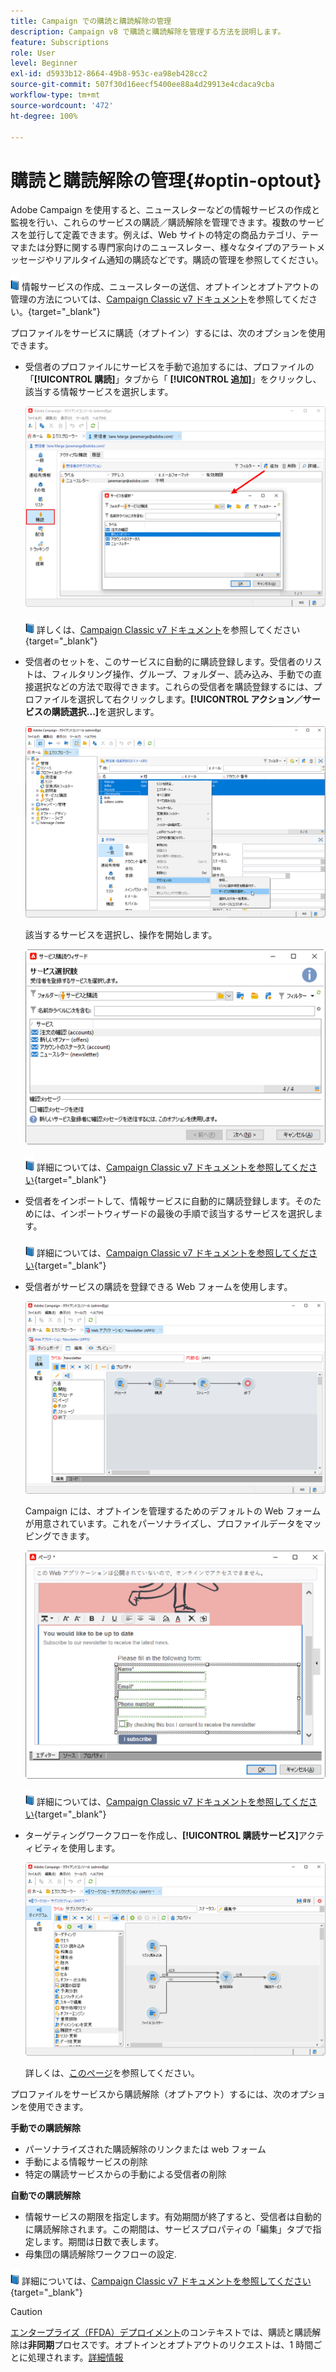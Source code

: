 ```yaml
---
title: Campaign での購読と購読解除の管理
description: Campaign v8 で購読と購読解除を管理する方法を説明します。
feature: Subscriptions
role: User
level: Beginner
exl-id: d5933b12-8664-49b8-953c-ea98eb428cc2
source-git-commit: 507f30d16eecf5400ee88a4d29913e4cdaca9cba
workflow-type: tm+mt
source-wordcount: '472'
ht-degree: 100%

---
```


# 購読と購読解除の管理{#optin-optout}

Adobe Campaign を使用すると、ニュースレターなどの情報サービスの作成と監視を行い、これらのサービスの購読／購読解除を管理できます。複数のサービスを並行して定義できます。例えば、Web サイトの特定の商品カテゴリ、テーマまたは分野に関する専門家向けのニュースレター、様々なタイプのアラートメッセージやリアルタイム通知の購読などです。購読の管理を参照してください。

![](../assets/do-not-localize/book.png) 情報サービスの作成、ニュースレターの送信、オプトインとオプトアウトの管理の方法については、[Campaign Classic v7 ドキュメント](https://experienceleague.adobe.com/docs/campaign-classic/using/sending-messages/subscriptions-and-referrals/managing-subscriptions.html?lang=ja)を参照してください。{target="_blank"}

プロファイルをサービスに購読（オプトイン）するには、次のオプションを使用できます。

* 受信者のプロファイルにサービスを手動で追加するには、プロファイルの「**[!UICONTROL 購読]**」タブから「 **[!UICONTROL 追加]**」をクリックし、該当する情報サービスを選択します。

   ![](assets/subscribe-to-a-service.png)

   ![](../assets/do-not-localize/book.png) 詳しくは、[Campaign Classic v7 ドキュメント](https://experienceleague.adobe.com/docs/campaign-classic/using/getting-started/profile-management/editing-a-profile.html?lang=ja#deliveries-tab)を参照してください{target="_blank"}

* 受信者のセットを、このサービスに自動的に購読登録します。受信者のリストは、フィルタリング操作、グループ、フォルダー、読み込み、手動での直接選択などの方法で取得できます。これらの受信者を購読登録するには、プロファイルを選択して右クリックします。**[!UICONTROL アクション／サービスの購読選択...]**&#x200B;を選択します。

   ![](assets/subscribe-selection.png)

   該当するサービスを選択し、操作を開始します。

   ![](assets/subscribe-confirm.png)

   ![](../assets/do-not-localize/book.png) 詳細については、[Campaign Classic v7 ドキュメントを参照してください](https://experienceleague.adobe.com/docs/campaign-classic/using/getting-started/profile-management/editing-a-profile.html?lang=ja#deliveries-tab){target="_blank"}


* 受信者をインポートして、情報サービスに自動的に購読登録します。そのためには、インポートウィザードの最後の手順で該当するサービスを選択します。

   ![](../assets/do-not-localize/book.png) 詳細については、[Campaign Classic v7 ドキュメントを参照してください](https://experienceleague.adobe.com/docs/campaign-classic/using/getting-started/importing-and-exporting-data/generic-imports-exports/executing-import-jobs.html?lang=ja#step-5---additional-step-when-importing-recipients){target="_blank"}

* 受信者がサービスの購読を登録できる Web フォームを使用します。

   ![](assets/opt-in-webapp.png)

   Campaign には、オプトインを管理するためのデフォルトの Web フォームが用意されています。これをパーソナライズし、プロファイルデータをマッピングできます。

   ![](assets/web-app.png)

   ![](../assets/do-not-localize/book.png) 詳細については、[Campaign Classic v7 ドキュメントを参照してください](https://experienceleague.adobe.com/docs/campaign-classic/using/designing-content/web-forms/use-cases--web-forms.html?lang=ja#create-a-subscription--form-with-double-opt-in){target="_blank"}


* ターゲティングワークフローを作成し、**[!UICONTROL 購読サービス]**&#x200B;アクティビティを使用します。

   ![](assets/wf-subscription.png)

   詳しくは、[このページ](https://experienceleague.adobe.com/docs/campaign/automation/workflows/wf-activities/targeting-activities/subscription-services.html?lang=ja)を参照してください。

プロファイルをサービスから購読解除（オプトアウト）するには、次のオプションを使用できます。

**手動での購読解除**

* パーソナライズされた購読解除のリンクまたは web フォーム
* 手動による情報サービスの削除
* 特定の購読サービスからの手動による受信者の削除

**自動での購読解除**

* 情報サービスの期限を指定します。有効期間が終了すると、受信者は自動的に購読解除されます。この期間は、サービスプロパティの「編集」タブで指定します。期間は日数で表します。
* 母集団の購読解除ワークフローの設定.

![](../assets/do-not-localize/book.png) 詳細については、[Campaign Classic v7 ドキュメントを参照してください](https://experienceleague.adobe.com/docs/campaign-classic/using/sending-messages/subscriptions-and-referrals/managing-subscriptions.html?lang=ja#unsubscribing-a-recipient-from-a-service){target="_blank"}


>[!CAUTION]
>
>[エンタープライズ（FFDA）デプロイメント](../architecture/enterprise-deployment.md)のコンテキストでは、購読と購読解除は&#x200B;**非同期**&#x200B;プロセスです。オプトインとオプトアウトのリクエストは、1 時間ごとに処理されます。[詳細情報](../architecture/new-apis.md#sub-apis)

<!--
You can also enable your delivery recipients to forward messages to a friend. To do this, insert the relevant links into your delivery. You may then track this sharing process as well as the number of visits to the concerned pages. 

![](../assets/do-not-localize/book.png) For more on this capability, refer to [Campaign Classic v7 documentation](https://experienceleague.adobe.com/docs/campaign-classic/using/sending-messages/subscriptions-and-referrals/viral-and-social-marketing.html?lang=en#viral-marketing--forward-to-a-friend){target="_blank"}
-->
